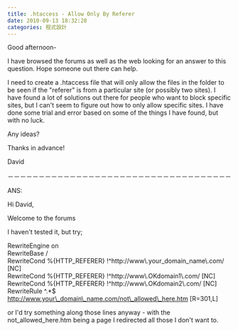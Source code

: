 ```yaml
---
title: .htaccess - Allow Only By Referer
date: 2010-09-13 18:32:28
categories: 程式設計
---
```


Good afternoon-  
  
I have browsed the forums as well as the web looking for an answer to this question. Hope someone out there can help.   
  
I need to create a .htaccess file that will only allow the files in the folder to be seen if the "referer" is from a particular site (or possibly two sites). I have found a lot of solutions out there for people who want to block specific sites, but I can't seem to figure out how to only allow specific sites. I have done some trial and error based on some of the things I have found, but with no luck.  
  
Any ideas?  
  
Thanks in advance!  
  
David

－－－－－－－－－－－－－－－－－－－－－－－－－－－－－－－－－－－－

ANS:

Hi David,   
  
Welcome to the forums   
  
I haven't tested it, but try;

RewriteEngine on  
RewriteBase /  
RewriteCond %{HTTP\_REFERER} !^http://www\\.your\_domain\_name\\.com/ \[NC\]  
RewriteCond %{HTTP\_REFERER} !^http://www\\.OKdomain1\\.com/ \[NC\]  
RewriteCond %{HTTP\_REFERER} !^http://www\\.OKdomain2\\.com/ \[NC\]  
RewriteRule ^.\*$ http://www.your\_domain\_name.com/not\_allowed\_here.htm \[R=301,L\]

or I'd try something along those lines anyway - with the not\_allowed\_here.htm being a page I redirected all those I don't want to.